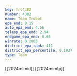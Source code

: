 ```yaml
---
key: frc4382
number: 4382
name: Team Trobot
epa_end: 8.15
auto_epa_end: 4.56
teleop_epa_end: 2.94
endgame_epa_end: 0.66
winrate: 0.2083
district_epa_rank: 412
district_epa_percentile: 0.1937
type: Team
---
```

[[2024mimid]]
[[2024mimtp]]
